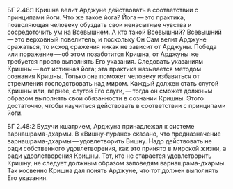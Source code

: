 БГ 2.48:1	Кришна велит Арджуне действовать в соответствии с принципами йоги. Что же такое йога? Йога — это практика, позволяющая человеку обуздать свои ненасытные чувства и сосредоточить ум на Всевышнем. А кто такой Всевышний? Всевышний — это верховный повелитель, и поскольку Он Сам велит Арджуне сражаться, то исход сражения никак не зависит от Арджуны. Победа или поражение — об этом позаботится Кришна, от Арджуны же требуется просто выполнять Его указания. Следовать указаниям Кришны — вот истинная йога; эта практика называется методом сознания Кришны. Только она поможет человеку избавиться от стремления господствовать над миром. Каждый должен стать слугой Кришны или, вернее, слугой Его слуги, — тогда он сможет должным образом выполнять свои обязанности в сознании Кришны. Этого достаточно, чтобы научиться действовать в соответствии с принципами йоги.

БГ 2.48:2	Будучи кшатрием, Арджуна принадлежал к системе варнашрама-дхармы. В «Вишну-пуране» сказано, что предназначение варнашрама-дхармы — удовлетворить Вишну. Надо действовать не ради собственного удовлетворения, как это принято в мирской жизни, а ради удовлетворения Кришны. Тот, кто не старается удовлетворить Кришну, не следует должным образом заповедям варнашрама-дхармы. Так косвенно Кришна дал понять Арджуне, что тот должен выполнять Его указания.
